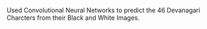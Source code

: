 Used Convolutional Neural Networks to predict the 46 Devanagari Charcters from their Black and White Images.
